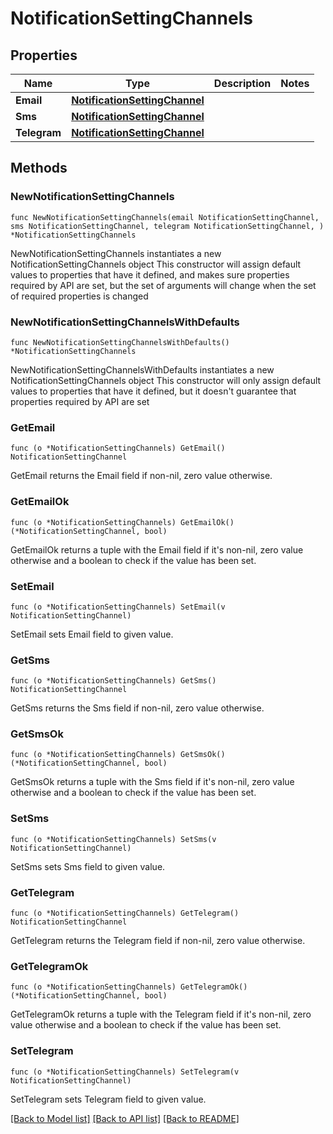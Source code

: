 # NotificationSettingChannels

## Properties

Name | Type | Description | Notes
------------ | ------------- | ------------- | -------------
**Email** | [**NotificationSettingChannel**](NotificationSettingChannel.md) |  | 
**Sms** | [**NotificationSettingChannel**](NotificationSettingChannel.md) |  | 
**Telegram** | [**NotificationSettingChannel**](NotificationSettingChannel.md) |  | 

## Methods

### NewNotificationSettingChannels

`func NewNotificationSettingChannels(email NotificationSettingChannel, sms NotificationSettingChannel, telegram NotificationSettingChannel, ) *NotificationSettingChannels`

NewNotificationSettingChannels instantiates a new NotificationSettingChannels object
This constructor will assign default values to properties that have it defined,
and makes sure properties required by API are set, but the set of arguments
will change when the set of required properties is changed

### NewNotificationSettingChannelsWithDefaults

`func NewNotificationSettingChannelsWithDefaults() *NotificationSettingChannels`

NewNotificationSettingChannelsWithDefaults instantiates a new NotificationSettingChannels object
This constructor will only assign default values to properties that have it defined,
but it doesn't guarantee that properties required by API are set

### GetEmail

`func (o *NotificationSettingChannels) GetEmail() NotificationSettingChannel`

GetEmail returns the Email field if non-nil, zero value otherwise.

### GetEmailOk

`func (o *NotificationSettingChannels) GetEmailOk() (*NotificationSettingChannel, bool)`

GetEmailOk returns a tuple with the Email field if it's non-nil, zero value otherwise
and a boolean to check if the value has been set.

### SetEmail

`func (o *NotificationSettingChannels) SetEmail(v NotificationSettingChannel)`

SetEmail sets Email field to given value.


### GetSms

`func (o *NotificationSettingChannels) GetSms() NotificationSettingChannel`

GetSms returns the Sms field if non-nil, zero value otherwise.

### GetSmsOk

`func (o *NotificationSettingChannels) GetSmsOk() (*NotificationSettingChannel, bool)`

GetSmsOk returns a tuple with the Sms field if it's non-nil, zero value otherwise
and a boolean to check if the value has been set.

### SetSms

`func (o *NotificationSettingChannels) SetSms(v NotificationSettingChannel)`

SetSms sets Sms field to given value.


### GetTelegram

`func (o *NotificationSettingChannels) GetTelegram() NotificationSettingChannel`

GetTelegram returns the Telegram field if non-nil, zero value otherwise.

### GetTelegramOk

`func (o *NotificationSettingChannels) GetTelegramOk() (*NotificationSettingChannel, bool)`

GetTelegramOk returns a tuple with the Telegram field if it's non-nil, zero value otherwise
and a boolean to check if the value has been set.

### SetTelegram

`func (o *NotificationSettingChannels) SetTelegram(v NotificationSettingChannel)`

SetTelegram sets Telegram field to given value.



[[Back to Model list]](../README.md#documentation-for-models) [[Back to API list]](../README.md#documentation-for-api-endpoints) [[Back to README]](../README.md)


